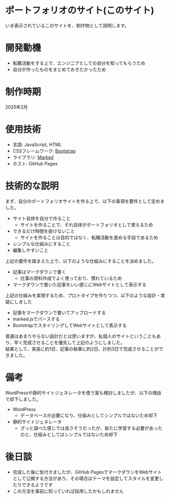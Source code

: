 # ポートフォリオのサイト(このサイト)
いま表示されているこのサイトを、制作物として説明します。

# 開発動機
- 転職活動をする上で、エンジニアとしての自分を知ってもらうため
- 自分が作ったものをまとめておきたかったため

# 制作時期
2025年2月

# 使用技術
- 言語: JavaScript, HTML
- CSSフレームワーク: [Bootstrap](https://getbootstrap.jp)
- ライブラリ: [Marked](https://github.com/markedjs/marked)
- ホスト: GitHub Pages

# 技術的な説明
まず、自分のポートフォリオサイトを作る上で、以下の事項を要件として定めました。

- サイト自体を自分で作ること
  - サイトを作ることで、それ自体がポートフォリオとして使えるため
- できるだけ時間を掛けないこと
  - サイトを作ることは目的ではなく、転職活動を進める手段であるため
- シンプルな仕組みにすること
- 編集しやすいこと

上記の要件を踏まえた上で、以下のような仕組みにすることを決めました。
- 記事はマークダウンで書く
  - 仕事の資料作成でよく使っており、慣れているため
- マークダウンで書いた記事をいい感じにWebサイトとして表示する

上記の仕組みを実現するため、プロトタイプを作りつつ、以下のような設計・実装にしました
- 記事をマークダウンで書いてアップロードする
- marked.jsでパースする
- BootstrapでスタイリングしてWebサイトとして表示する

普通はあまりやらない設計だとは思いますが、私個人のサイトということもあり、早く完成させることを優先して上記のようにしました。  
結果として、実装に約1日、記事の執筆に約2日、計約3日で完成させることができました。

# 備考
WordPressや静的サイトジェネレータを使う案も検討しましたが、以下の理由で却下しました。
- WordPress
  - データベースが必要になり、仕組みとしてシンプルではないため却下
- 静的サイトジェネレータ
  - ざっと調べた感じでは良さそうだったが、新たに学習する必要があったのと、仕組みとしてはシンプルではないため却下

# 後日談
- 完成した後に気付きましたが、GitHub PagesでマークダウンをWebサイトとして公開する方法があり、その場合はテーマを設定してスタイルを変更したりできるようです
- この方法を事前に知っていれば採用したかもしれません

